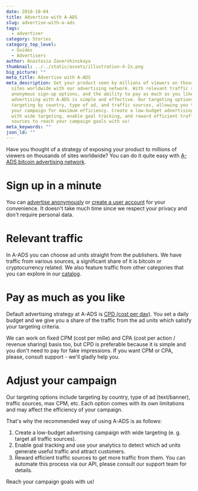 ```yaml
---
date: 2018-10-04
title: Advertise with A-ADS
slug: advertise-with-a-ads
tags:
  - advertiser
category: Stories
category_top_level:
  - Guides
  - Advertisers
author: Anastasia Zavershinskaya
thumbnail: ../../static/assets/illustration-4-2x.png
big_picture: ""
meta_title: Advertise with A-ADS
meta_description: Get your product seen by millions of viewers on thousands of
  sites worldwide with our advertising network. With relevant traffic sources,
  anonymous sign-up options, and the ability to pay as much as you like,
  advertising with A-ADS is simple and effective. Our targeting options include
  targeting by country, type of ad, and traffic sources, allowing you to adjust
  your campaign for maximum efficiency. Create a low-budget advertising campaign
  with wide targeting, enable goal tracking, and reward efficient traffic
  sources to reach your campaign goals with us!
meta_keywords: ""
json_ld: ""
---
```

Have you thought of a strategy of exposing your product to millions of viewers on thousands of sites worldwide? You can do it quite easy with [A-ADS bitcoin advertising network](https://a-ads.com).

# Sign up in a minute

You can [advertise anonymously](https://a-ads.com/campaigns/new) or [create a user account](https://a-ads.com/user/sign_up) for your convenience. It doesn't take much time since we respect your privacy and don't require personal data.

# Relevant traffic

In A-ADS you can choose ad units straight from the publishers. We have traffic from various sources, a significant share of it is bitcoin or cryptocurrency related. We also feature traffic from other categories that you can explore in our [catalog](https://a-ads.com/catalog).

# Pay as much as you like

Default advertising strategy at A-ADS is [CPD (cost per day)](https://a-ads.com/blog/2019-08-11-how-does-daily-budget-work/). You set a daily budget and we give you a share of the traffic from the ad units which satisfy your targeting criteria.

We can work on fixed CPM (cost per mille) and CPA (cost per action / revenue sharing) basis too, but CPD is preferable because it is simple and you don't need to pay for fake impressions. If you want CPM or CPA, please, consult support - we'll gladly help you.

# Adjust your campaign

Our targeting options include targeting by country, type of ad (text/banner), traffic sources, max CPM, etc. Each option comes with its own limitations and may affect the efficiency of your campaign.

That's why the recommended way of using A-ADS is as follows:

1. Create a low-budget advertising campaign with wide targeting (e. g. target all traffic sources).
2. Enable goal tracking and use your analytics to detect which ad units generate useful traffic and attract customers.
3. Reward efficient traffic sources to get more traffic from them. You can automate this process via our API, please consult our support team for details.

Reach your campaign goals with us!
